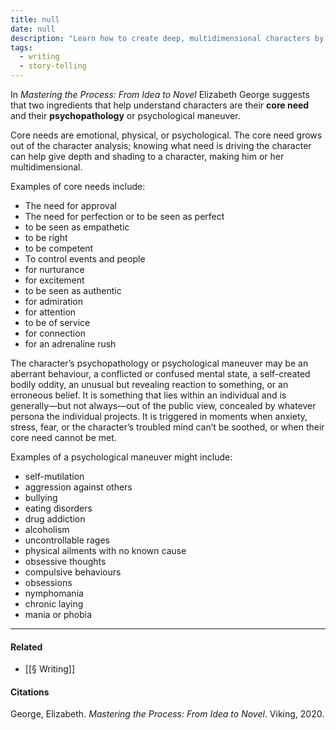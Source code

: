 ```yaml
---
title: null
date: null
description: "Learn how to create deep, multidimensional characters by exploring their core needs and psychological maneuvers, key concepts from Elizabeth George's _Mastering the Process: From Idea to Novel_."
tags:
  - writing
  - story-telling
---
```


In _Mastering the Process: From Idea to Novel_ Elizabeth George suggests that two ingredients that help understand characters are their **core need** and their **psychopathology** or psychological maneuver.

Core needs are emotional, physical, or psychological. The core need grows out of the character analysis; knowing what need is driving the character can help give depth and shading to a character, making him or her multidimensional.

Examples of core needs include:

- The need for approval
- The need for perfection or to be seen as perfect
- to be seen as empathetic
- to be right
- to be competent
- To control events and people
- for nurturance
- for excitement
- to be seen as authentic
- for admiration
- for attention
- to be of service
- for connection
- for an adrenaline rush

The character’s psychopathology or psychological maneuver may be an aberrant behaviour, a conflicted or confused mental state, a self-created bodily oddity, an unusual but revealing reaction to something, or an erroneous belief. It is something that lies within an individual and is generally—but not always—out of the public view, concealed by whatever persona the individual projects. It is triggered in moments when anxiety, stress, fear, or the character’s troubled mind can’t be soothed, or when their core need cannot be met.

Examples of a psychological maneuver might include:

- self-mutilation
- aggression against others
- bullying
- eating disorders
- drug addiction
- alcoholism
- uncontrollable rages
- physical ailments with no known cause
- obsessive thoughts
- compulsive behaviours
- obsessions
- nymphomania
- chronic laying
- mania or phobia

---

#### Related

- [[§ Writing]]

#### Citations

George, Elizabeth. _Mastering the Process: From Idea to Novel_. Viking, 2020.
